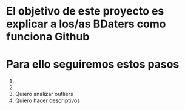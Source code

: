 # El objetivo de este proyecto es explicar a los/as BDaters como funciona Github

# Para ello seguiremos estos pasos

1.
2.
3. Quiero analizar outliers
4. Quiero hacer descriptivos